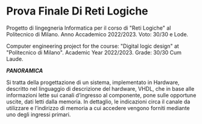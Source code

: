# Prova Finale Di Reti Logiche

Progetto di Iingegneria Informatica per il corso di "Reti Logiche" al Politecnico di Milano. Anno Accademico 2022/2023. Voto: 30/30 e Lode.

Computer engineering project for the course: "Digital logic design" at "Politecnico di Milano". Academic Year 2022/2023. Grade: 30/30 Cum Laude.

***PANORAMICA***

Si tratta della progettazione di un sistema, implementato in Hardware, descritto nel
linguaggio di descrizione del hardware, VHDL, che in base alle informazioni lette sui canali
d’ingresso al componente, pone sulle opportune uscite, dati letti dalla memoria.
In dettaglio, le indicazioni circa il canale da utilizzare e l’indirizzo di memoria a cui accedere
vengono forniti mediante uno degli ingressi primari.



